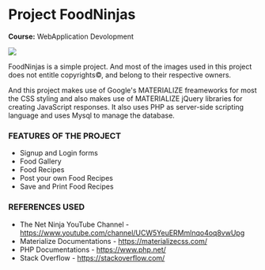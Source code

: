 # Project FoodNinjas
**Course:** WebApplication Devolopment

![](https://i.postimg.cc/m211TX38/ninja.png)

FoodNinjas is a simple project. And most of the images used in this project does not entitle copyrights©, and belong to their respective owners.

And this project makes use of Google's MATERIALIZE freameworks for most the CSS styling and also makes use of MATERIALIZE jQuery libraries for creating JavaScript responses.
It also uses PHP as server-side scripting language and uses Mysql to manage the database.

### FEATURES OF THE PROJECT
- Signup and Login forms
- Food Gallery
- Food Recipes
- Post your own Food Recipes
- Save and Print Food Recipes


### REFERENCES USED

- The Net Ninja YouTube Channel - https://www.youtube.com/channel/UCW5YeuERMmlnqo4oq8vwUpg
- Materialize Documentations - https://materializecss.com/
- PHP Documentations - https://www.php.net/
- Stack Overflow - https://stackoverflow.com/

